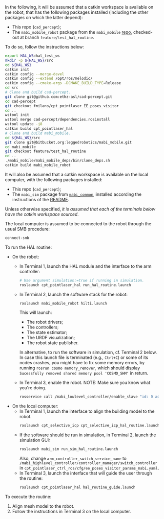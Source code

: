 In the following, it will be assumed that a catkin workspace is available on the robot, that has the following packages installed (including the other packages on which the latter depend):
- This repo (`cad_percept`);
- The `mabi_mobile_robot` package from the `mabi_mobile` [repo](https://bitbucket.org/leggedrobotics/mabi_mobile/src/93e2ca550ebac4e64bb3330583959e7a88575aea/?at=feature%2Ftest_hal_routine), checked-out at branch `feature/test_hal_routine`.

To do so, follow the instructions below:
```bash
export HAL_WS=hal_test_ws
mkdir -p ${HAL_WS}/src
cd ${HAL_WS}
catkin init
catkin config --merge-devel
catkin config --extend /opt/ros/melodic/
catkin config --cmake-args -DCMAKE_BUILD_TYPE=Release
cd src
# Clone and build cad-percept.
git clone git@github.com:ethz-asl/cad-percept.git
cd cad-percept
git checkout fmilano/cpt_pointlaser_EE_poses_visitor
cd ..
wstool init
wstool merge cad-percept/dependencies.rosinstall
wstool update -j8
catkin build cpt_pointlaser_hal
# Clone and build mabi_mobile.
cd ${HAL_WS}/src
git clone git@bitbucket.org:leggedrobotics/mabi_mobile.git
cd mabi_mobile
git checkout feature/test_hal_routine
cd ..
./mabi_mobile/mabi_mobile_deps/bin/clone_deps.sh
catkin build mabi_mobile_robot
```

It will also be assumed that a catkin workspace is available on the local computer, with the following packages installed:
- This repo (`cad_percept`);
- The `mabi_sim` package from [`mabi_common`](https://bitbucket.org/leggedrobotics/mabi_common), installed according the instructions of the [README](https://bitbucket.org/leggedrobotics/mabi_common/src/master/README.md).


Unless otherwise specified, *it is assumed that each of the terminals below have the catkin workspace sourced*.

The local computer is assumed to be connected to the robot through the usual SMB procedure:
```bash
connect-smb
```

To run the HAL routine:
- On the robot:
  - In Terminal 1, launch the HAL module and the interface to the arm controller:
    ```bash
    # Use argument simulation:=true if running in simulation.
    roslaunch cpt_pointlaser_hal run_hal_routine.launch
    ```
  - In Terminal 2, launch the software stack for the robot:
    ```bash
    roslaunch mabi_mobile_robot hilti.launch
    ```
    This will launch:
    - The robot drivers;
    - The controllers;
    - The state estimator;
    - The URDF visualization;
    - The robot state publisher.

    In alternative, to run the software in simulation, cf. Terminal 2 below.
    In case this launch file is terminated (e.g., `Ctrl+C`) or some of its nodes crashes, you might have to fix some memory errors, by running `rosrun cosmo memory_remover`, which should display `Sucessfully removed shared memory pool 'COSMO_SHM'` in return.
  - In Terminal 3, enable the robot. NOTE: Make sure you know what you're doing.
    ```bash
    rosservice call /mabi_lowlevel_controller/enable_slave "id: 0 action: 1"
    ```
- On the local computer:
  - In Terminal 1, launch the interface to align the building model to the robot.
    ```bash
    roslaunch cpt_selective_icp cpt_selective_icp_hal_routine.launch
    ```
  - If the software should be run in simulation, in Terminal 2, launch the simulation GUI:
    ```bash
    roslaunch mabi_sim run_sim_hal_routine.launch
    ```
    Also, change `arm_controller_switch_service_name` to `/mabi_highlevel_controller/controller_manager/switch_controller` in `cpt_pointlaser_ctrl_ros/cfg/ee_poses_visitor_params_mabi.yaml`.
  - In Terminal 3, launch the interface that will guide the user through the routine:
    ```bash
    roslaunch cpt_pointlaser_hal hal_routine_guide.launch
    ```

To execute the routine:
1. Align mesh model to the robot.
2. Follow the instructions in Terminal 3 on the local computer.